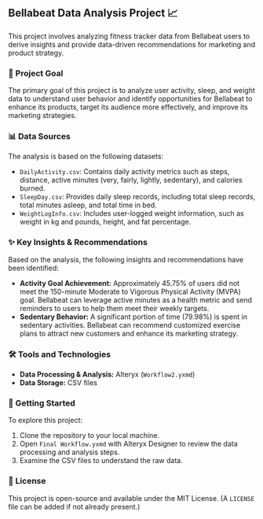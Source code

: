 ##  Bellabeat Data Analysis Project 📈

This project involves analyzing fitness tracker data from Bellabeat users to derive insights and provide data-driven recommendations for marketing and product strategy.

### 🎯 Project Goal

The primary goal of this project is to analyze user activity, sleep, and weight data to understand user behavior and identify opportunities for Bellabeat to enhance its products, target its audience more effectively, and improve its marketing strategies.

### 📊 Data Sources

The analysis is based on the following datasets:

-   `DailyActivity.csv`: Contains daily activity metrics such as steps, distance, active minutes (very, fairly, lightly, sedentary), and calories burned.
-   `SleepDay.csv`: Provides daily sleep records, including total sleep records, total minutes asleep, and total time in bed.
-   `WeightLogInfo.csv`: Includes user-logged weight information, such as weight in kg and pounds, height, and fat percentage.

### ✨ Key Insights & Recommendations

Based on the analysis, the following insights and recommendations have been identified:

-   **Activity Goal Achievement:** Approximately 45.75% of users did not meet the 150-minute Moderate to Vigorous Physical Activity (MVPA) goal. Bellabeat can leverage active minutes as a health metric and send reminders to users to help them meet their weekly targets.
-   **Sedentary Behavior:** A significant portion of time (79.98%) is spent in sedentary activities. Bellabeat can recommend customized exercise plans to attract new customers and enhance its marketing strategy.

### 🛠️ Tools and Technologies

-   **Data Processing & Analysis:** Alteryx (`Workflow2.yxmd`)
-   **Data Storage:** CSV files

### 🚀 Getting Started

To explore this project:

1.  Clone the repository to your local machine.
2.  Open `Final Workflow.yxmd` with Alteryx Designer to review the data processing and analysis steps.
3.  Examine the CSV files to understand the raw data.

### 📄 License

This project is open-source and available under the MIT License. (A `LICENSE` file can be added if not already present.)


